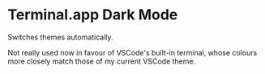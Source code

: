 # Terminal.app Dark Mode

Switches themes automatically.

Not really used now in favour of VSCode's built-in terminal, whose colours more closely match those of my current VSCode theme.

